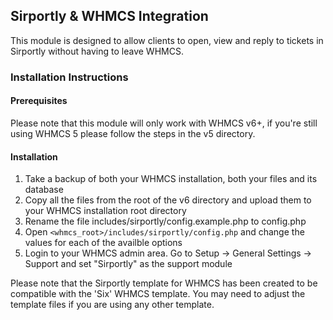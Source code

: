 ## Sirportly & WHMCS Integration

This module is designed to allow clients to open, view and reply to tickets in Sirportly without having to leave WHMCS.

### Installation Instructions

#### Prerequisites

Please note that this module will only work with WHMCS v6+, if you're still using WHMCS 5 please follow the steps in the v5 directory.

#### Installation

1. Take a backup of both your WHMCS installation, both your files and its database
2. Copy all the files from the root of the v6 directory and upload them to your WHMCS installation root directory
3. Rename the file includes/sirportly/config.example.php to config.php
4. Open `<whmcs_root>/includes/sirportly/config.php` and change the values for each of the availble options
5. Login to your WHMCS admin area. Go to Setup -> General Settings -> Support and set "Sirportly" as the support module

Please note that the Sirportly template for WHMCS has been created to be compatible with the 'Six' WHMCS template. You may need to adjust the template files if you are using any other template.